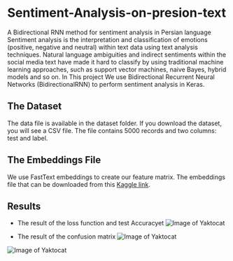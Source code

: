 # Sentiment-Analysis-on-presion-text

A Bidirectional RNN method for sentiment analysis in Persian language
Sentiment analysis is the interpretation and classification of emotions (positive, negative and neutral) within text data using text analysis techniques. Natural language ambiguities and indirect sentiments within the social media text have made it hard to classify by using traditional machine learning approaches, such as support vector machines, naive Bayes, hybrid models and so on. In This project We use Bidirectional Recurrent Neural Networks (BidirectionalRNN) to perform sentiment analysis in Keras.


## The Dataset
The data file is available in the dataset folder. If you download the dataset, you will see a CSV file. The file contains 5000 records and two columns: test and label.


## The Embeddings File
We use FastText embeddings to create our feature matrix. The embeddings file that can be downloaded from this [ Kaggle link](https://fasttext.cc/docs/en/crawl-vectors.html). 

## Results


* The result of the loss function and test Accuracyet
![Image of Yaktocat](https://github.com/khaniamir/Sentiment-Analysis-on-presion-text-/blob/master/Result/Result7/Train%20and%20Test.png)


* The result of the confusion matrix
![Image of Yaktocat](https://github.com/khaniamir/Sentiment-Analysis-on-presion-text-/blob/master/Result/Result7/confusion%20matrix1.png)

![Image of Yaktocat](https://github.com/khaniamir/Sentiment-Analysis-on-presion-text-/blob/master/Result/Result7/confusion%20matrix1.png)

<img src="https://camo.githubusercontent.com/..." data-canonical-src="https://gyazo.com/eb5c5741b6a9a16c692170a41a49c858.png" width="6" height="6" />
